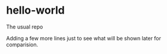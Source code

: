 # hello-world
The usual repo

Adding a few more lines just to see what will be shown later for comparision.
